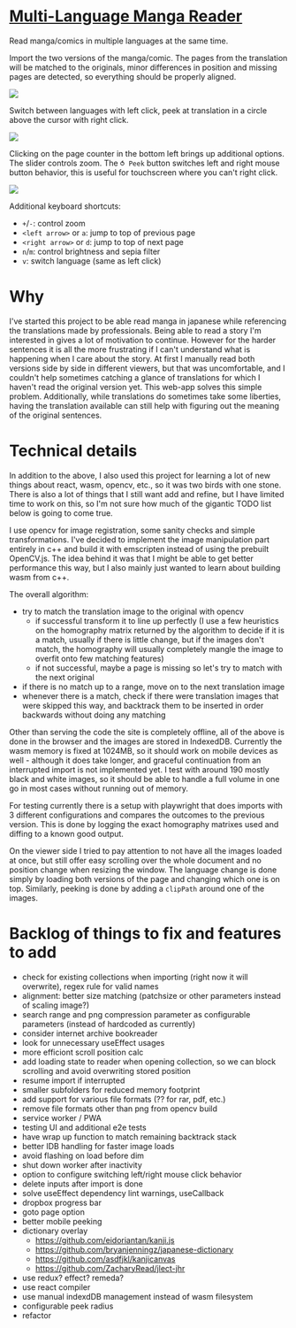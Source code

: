 # [Multi-Language Manga Reader](https://aligned.pictures)

Read manga/comics in multiple languages at the same time.

Import the two versions of the manga/comic. The pages from the translation will be matched to the originals, minor differences in position and missing pages are detected, so everything should be properly aligned.

![](gifs/mlmr-import.gif)

Switch between languages with left click, peek at translation in a circle above the cursor with right click.

![](gifs/mlmr-peek.gif)

Clicking on the page counter in the bottom left brings up additional options. The slider controls zoom. The `⥀ Peek` button switches left and right mouse button behavior, this is useful for touchscreen where you can't right click.

![](gifs/mlmr-zoom.gif)

Additional keyboard shortcuts:

- `+`/`-`: control zoom
- `<left arrow>` or `a`: jump to top of previous page
- `<right arrow>` or `d`: jump to top of next page
- `n`/`m`: control brightness and sepia filter
- `v`: switch language (same as left click)

# Why

I've started this project to be able read manga in japanese while referencing the translations made by professionals. Being able to read a story I'm interested in gives a lot of motivation to continue. However for the harder sentences it is all the more frustrating if I can't understand what is happening when I care about the story. At first I manually read both versions side by side in different viewers, but that was uncomfortable, and I couldn't help sometimes catching a glance of translations for which I haven't read the original version yet. This web-app solves this simple problem. Additionally, while translations do sometimes take some liberties, having the translation available can still help with figuring out the meaning of the original sentences.

# Technical details

In addition to the above, I also used this project for learning a lot of new things about react, wasm, opencv, etc., so it was two birds with one stone. There is also a lot of things that I still want add and refine, but I have limited time to work on this, so I'm not sure how much of the gigantic TODO list below is going to come true.

I use opencv for image registration, some sanity checks and simple transformations. I've decided to implement the image manipulation part entirely in c++ and build it with emscripten instead of using the prebuilt OpenCV.js. The idea behind it was that I might be able to get better performance this way, but I also mainly just wanted to learn about building wasm from c++.

The overall algorithm:

- try to match the translation image to the original with opencv
  - if successful transform it to line up perfectly (I use a few heuristics on the homography matrix returned by the algorithm to decide if it is a match, usually if there is little change, but if the images don't match, the homography will usually completely mangle the image to overfit onto few matching features)
  - if not successful, maybe a page is missing so let's try to match with the next original
- if there is no match up to a range, move on to the next translation image
- whenever there is a match, check if there were translation images that were skipped this way, and backtrack them to be inserted in order backwards without doing any matching

Other than serving the code the site is completely offline, all of the above is done in the browser and the images are stored in IndexedDB. Currently the wasm memory is fixed at 1024MB, so it should work on mobile devices as well - although it does take longer, and graceful continuation from an interrupted import is not implemented yet. I test with around 190 mostly black and white images, so it should be able to handle a full volume in one go in most cases without running out of memory.

For testing currently there is a setup with playwright that does imports with 3 different configurations and compares the outcomes to the previous version. This is done by logging the exact homography matrixes used and diffing to a known good output.

On the viewer side I tried to pay attention to not have all the images loaded at once, but still offer easy scrolling over the whole document and no position change when resizing the window. The language change is done simply by loading both versions of the page and changing which one is on top. Similarly, peeking is done by adding a `clipPath` around one of the images.

# Backlog of things to fix and features to add

- check for existing collections when importing (right now it will overwrite), regex rule for valid names
- alignment: better size matching (patchsize or other parameters instead of scaling image?)
- search range and png compression parameter as configurable parameters (instead of hardcoded as currently)
- consider internet archive bookreader
- look for unnecessary useEffect usages
- more efficiont scroll position calc
- add loading state to reader when opening collection, so we can block scrolling and avoid overwriting stored position
- resume import if interrupted
- smaller subfolders for reduced memory footprint
- add support for various file formats (?? for rar, pdf, etc.)
- remove file formats other than png from opencv build
- service worker / PWA
- testing UI and additional e2e tests
- have wrap up function to match remaining backtrack stack
- better IDB handling for faster image loads
- avoid flashing on load before dim
- shut down worker after inactivity
- option to configure switching left/right mouse click behavior
- delete inputs after import is done
- solve useEffect dependency lint warnings, useCallback
- dropbox progress bar
- goto page option
- better mobile peeking
- dictionary overlay
  - https://github.com/eidoriantan/kanji.js
  - https://github.com/bryanjenningz/japanese-dictionary
  - https://github.com/asdfjkl/kanjicanvas
  - https://github.com/ZacharyRead/jlect-jhr
- use redux? effect? remeda?
- use react compiler
- use manual indexdDB management instead of wasm filesystem
- configurable peek radius
- refactor
